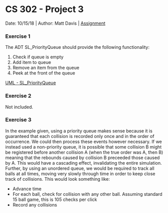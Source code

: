 # CS 302 - Project 3
Date: 10/15/18 | Author: Matt Davis | [Assignment](./cs302-hw3.pdf)

### Exercise 1
The ADT SL_PriorityQueue should provide the following functionality:

1. Check if queue is empty
2. Add item to queue
3. Remove an item from the queue
4. Peek at the front of the queue

[UML - SL_PriorityQueue](./SL_PriorityQueue_uml.png)


### Exercise 2
Not included.

### Exercise 3
In the example given, using a priority queue makes sense because it is
guaranteed that each collision is recorded only once and in the order
of occurrence. We could then process these events however necessary. If
we instead used a non-priority queue, it is possible that some collision
B might be registered before another collision A (when the true order
was A, then B) meaning that the rebounds caused by collision B preceeded
those caused by A. This would have a cascading effect, invalidating the
entire simulation. Further, by using an unordered queue, we would be
required to track all balls at all times, moving very slowly through
time in order to keep close track of collisions. This would look
something like:

- Advance time
- For each ball, check for collision with any other ball. Assuming
standard 15 ball game, this is 105 checks per click
- Record any collisions


